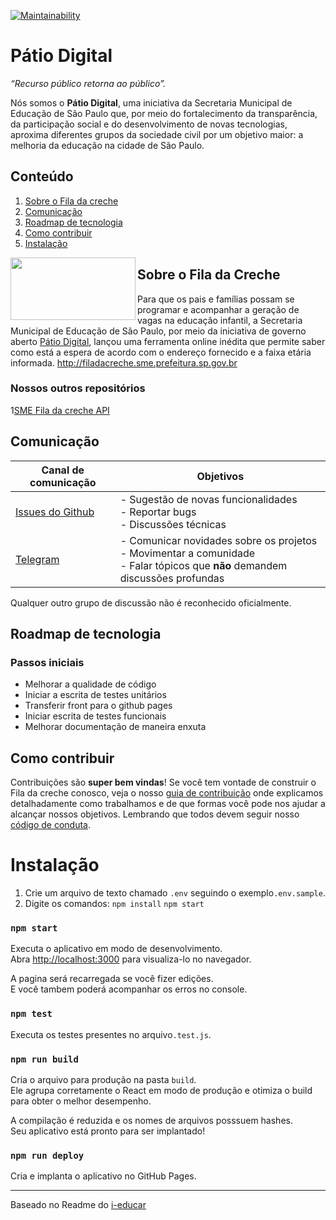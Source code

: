 
[![Maintainability](https://api.codeclimate.com/v1/badges/73b1c40a9707c01deb1e/maintainability)](https://codeclimate.com/github/prefeiturasp/SME-FilaDaCreche/maintainability)

# Pátio Digital

_“Recurso público retorna ao público”._

Nós somos o **Pátio Digital**, uma iniciativa da Secretaria Municipal de Educação de São Paulo que, por meio do fortalecimento da transparência, da participação social e do desenvolvimento de novas tecnologias, aproxima diferentes grupos da sociedade civil por um objetivo maior: a melhoria da educação na cidade de São Paulo.  

## Conteúdo

1. [Sobre o Fila da creche](#sobre-o-fila-da-creche)
2. [Comunicação](#comunicação)
3. [Roadmap de tecnologia](#roadmap-de-tecnologia)
4. [Como contribuir](#como-contribuir)
5. [Instalação](#instalação)

<a href="url"><img src="http://patiodigital.prefeitura.sp.gov.br/wp-content/uploads/sites/4/2018/04/logo_fila.jpg" align="left" height="100" width="200" ></a>

## Sobre o Fila da Creche

Para que os pais e famílias possam se programar e acompanhar a geração de vagas na educação infantil, a Secretaria Municipal de Educação de São Paulo, por meio da iniciativa de governo aberto [Pátio Digital](http://patiodigital.prefeitura.sp.gov.br/), lançou uma ferramenta online inédita que permite saber como está a espera de acordo com o endereço fornecido e a faixa etária informada. 
http://filadacreche.sme.prefeitura.sp.gov.br

### Nossos outros repositórios
1[SME Fila da creche API](https://github.com/prefeiturasp/SME-fila-da-creche-API)

## Comunicação


| Canal de comunicação | Objetivos |
|----------------------|-----------|
| [Issues do Github](https://github.com/prefeiturasp/SME-FilaDaCreche/issues) | - Sugestão de novas funcionalidades<br> - Reportar bugs<br> - Discussões técnicas |
| [Telegram](https://t.me/patiodigital ) | - Comunicar novidades sobre os projetos<br> - Movimentar a comunidade<br>  - Falar tópicos que **não** demandem discussões profundas |

Qualquer outro grupo de discussão não é reconhecido oficialmente.

## Roadmap de tecnologia


### Passos iniciais
- Melhorar a qualidade de código
- Iniciar a escrita de testes unitários
- Transferir front para o github pages
- Iniciar escrita de testes funcionais
- Melhorar documentação de maneira enxuta

## Como contribuir

Contribuições são **super bem vindas**! Se você tem vontade de construir o
Fila da creche conosco, veja o nosso [guia de contribuição](./CONTRIBUTING.md)
onde explicamos detalhadamente como trabalhamos e de que formas você pode nos
ajudar a alcançar nossos objetivos. Lembrando que todos devem seguir 
nosso [código de conduta](./CODEOFCONDUCT.md).


# Instalação 

1. Crie um arquivo de texto chamado `.env` seguindo o exemplo`.env.sample`.
2. Digite os comandos:
 `npm install`
 `npm start`

### `npm start`

Executa o aplicativo em modo de desenvolvimento.<br>
Abra [http://localhost:3000](http://localhost:3000) para visualiza-lo no navegador.

A pagina será recarregada se você fizer edições.<br>
E você tambem poderá acompanhar os erros no console.

### `npm test`

Executa os testes presentes no arquivo`.test.js`.

### `npm run build`

Cria o arquivo para produção na pasta `build`.<br>
Ele agrupa corretamente o React em modo de produção e otimiza o build para obter o melhor desempenho.

A compilação é reduzida e os nomes de arquivos posssuem hashes.<br>
Seu aplicativo está pronto para ser implantado!

### `npm run deploy`

Cria e implanta o aplicativo no GitHub Pages.

---

Baseado no Readme do [i-educar](https://github.com/portabilis/i-educar)


